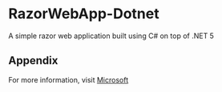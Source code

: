 # RazorWebApp-Dotnet
A simple razor web application built using C# on top of .NET 5

## Appendix
For more information, visit [Microsoft](https://docs.microsoft.com/en-us/aspnet/core/getting-started/?view=aspnetcore-5.0&tabs=windows)
